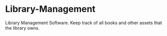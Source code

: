 # Library-Management
Library Management Software. Keep track of all books and other assets that the library owns.
